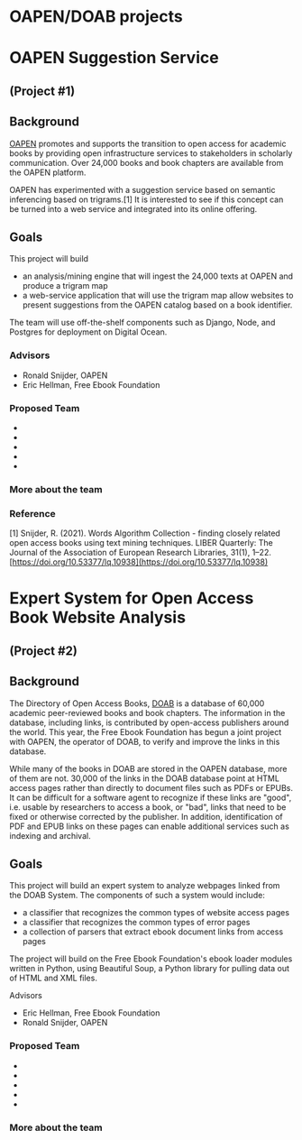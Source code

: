 # OAPEN/DOAB projects

 
# OAPEN Suggestion Service

## (Project #1)

## Background

[OAPEN](https://oapen.org/) promotes and supports the transition to open access for academic books by providing open infrastructure services to stakeholders in scholarly communication. Over 24,000 books and book chapters are available from the OAPEN platform.

OAPEN has experimented with a suggestion service based on semantic inferencing based on trigrams.[1] It is interested to see if this concept can be turned into a web service and integrated into its online offering.

## Goals

This project will build

- an analysis/mining engine that will ingest the 24,000 texts at OAPEN and produce a trigram map
- a web-service application that will use the trigram map allow websites to present suggestions from the OAPEN catalog based on a book identifier.

The team will use off-the-shelf components such as Django, Node, and Postgres for deployment on Digital Ocean.

### Advisors

- Ronald Snijder, OAPEN
- Eric Hellman, Free Ebook Foundation

### Proposed Team

-
-
-
-
-

### More about the team 


### Reference

[1] Snijder, R. (2021). Words Algorithm Collection - finding closely related open access books using text mining techniques. LIBER Quarterly: The Journal of the Association of European Research Libraries, 31(1), 1–22. [https://doi.org/10.53377/lq.10938](https://doi.org/10.53377/lq.10938)


# Expert System for Open Access Book Website Analysis

## (Project #2)

## Background

The Directory of Open Access Books, [DOAB](https://doabooks.org/) is a database of 60,000 academic peer-reviewed books and book chapters. The information in the database, including links, is contributed by open-access publishers around the world. This year, the Free Ebook Foundation has begun a joint project with OAPEN, the operator of DOAB, to verify and improve the links in this database.

While many of the books in  DOAB are stored in the OAPEN database, more of them are not. 30,000 of the links in the DOAB database point at HTML access pages rather than directly to document files such as PDFs or EPUBs. It can be difficult for a software agent to recognize if these links are "good", i.e. usable by researchers to access a book, or "bad", links that need to be fixed or otherwise corrected by the publisher. In addition, identification of PDF and EPUB links on these pages can enable additional services such as indexing and archival.

## Goals

This project will build an expert system to analyze webpages linked from the DOAB System. The components of such a system would include:

- a classifier that recognizes the common types of website access pages
- a classifier that recognizes the common types of error pages
- a collection of parsers that extract ebook document links from access pages

The project will build on the Free Ebook Foundation's ebook loader modules written in Python, using  Beautiful Soup, a Python library for pulling data out of HTML and XML files.

Advisors

- Eric Hellman, Free Ebook Foundation
- Ronald Snijder, OAPEN

### Proposed Team

-
-
-
-
-

### More about the team 



